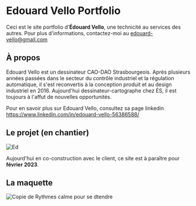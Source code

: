 # Edouard Vello Portfolio

Ceci est le site portfolio d'**Édouard Vello**, une technicité au services des autres.
Pour plus d'informations, contactez-moi au edouard-vello@gmail.com

## À propos

Edouard Vello est un dessinateur CAO-DAO Strasbourgeois. Après plusieurs années passées dans le secteur du contrôle industriel et la régulation automatique, il s'est reconvertis à la conception produit et au design industriel en 2016. Aujourd'hui dessinateur-cartographe chez ÉS, il est toujours à l'affut de nouvelles opportunités.

Pour en savoir plus sur Edouard Vello, consultez sa page linkedin https://www.linkedin.com/in/edouard-vello-56386588/

## Le projet (en chantier)

![Ed](https://user-images.githubusercontent.com/82466002/203095071-9100f339-868f-47de-a801-283a7e54fa99.png)


Aujourd'hui en co-construction avec le client, ce site est à paraître pour **février 2023**.


## La maquette

![Copie de Rythmes calme pour se dtendre](https://user-images.githubusercontent.com/82466002/203101554-bd5124b3-2252-41a1-abf8-852a7708336f.png)

